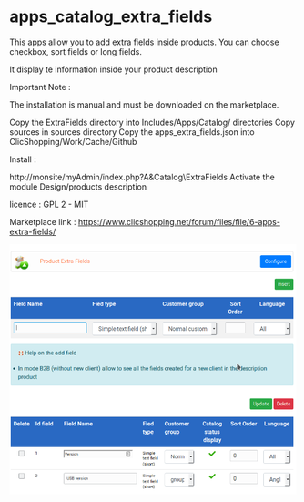 # apps_catalog_extra_fields


This apps allow you to add extra fields inside products. You can choose checkbox, sort fields or long fields.

It display te information inside your product description 


Important Note :

 
The installation is manual and must be downloaded on the marketplace.

Copy the ExtraFields directory into  Includes/Apps/Catalog/ directories
Copy sources in sources directory
Copy the apps_extra_fields.json into ClicShopping/Work/Cache/Github

Install :

http://monsite/myAdmin/index.php?A&Catalog\ExtraFields
Activate the module Design/products description

licence  : GPL 2 - MIT

Marketplace link : https://www.clicshopping.net/forum/files/file/6-apps-extra-fields/

![extrafields](https://github.com/ClicShoppingOfficialModulesV3/apps_catalog_extra_fields/blob/master/ModuleInfosJson/extrafields_admin.png)
